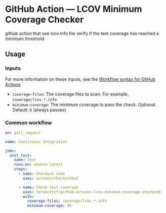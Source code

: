 # GitHub Action — LCOV Minimum Coverage Checker

github action that use lcov.info file verify if the test coverage has reached a minimum threshold

## Usage

### Inputs

For more information on these inputs, see the [Workflow syntax for GitHub Actions](https://docs.github.com/actions/reference/workflow-syntax-for-github-actions#jobsjob_idstepswith)

- `coverage-files`: The coverage files to scan. For example, `coverage/lcov.*.info`
- `minimum-coverage`: The minimum coverage to pass the check. Optional. Default: `0` (always passes)

### Common workflow

```yaml
on: pull_request

name: Continuous Integration

jobs:
  unit_test:
    name: Test
    runs-on: ubuntu-latest
    steps:
      - name: Checkout code
        uses: actions/checkout@v2

      - name: Check test coverage
        uses: terencetcf/github-actions-lcov-minimum-coverage-checker@v1
        with:
          coverage-files: coverage/lcov.*.info
          minimum-coverage: 90
```
